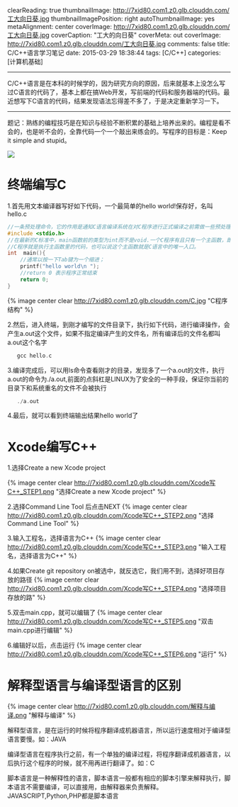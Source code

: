clearReading: true
thumbnailImage: http://7xid80.com1.z0.glb.clouddn.com/工大向日葵.jpg
thumbnailImagePosition: right
autoThumbnailImage: yes
metaAlignment: center
coverImage: http://7xid80.com1.z0.glb.clouddn.com/工大向日葵.jpg
coverCaption: "工大的向日葵"
coverMeta: out
coverImage: http://7xid80.com1.z0.glb.clouddn.com/工大向日葵.jpg
comments: false
title: C/C++语言学习笔记
date: 2015-03-29 18:38:44
tags: [C/C++]
categories: [计算机基础]

---

C/C++语言是在本科的时候学的，因为研究方向的原因，后来就基本上没怎么写过C语言的代码了，基本上都在搞Web开发，写前端的代码和服务器端的代码。最近想写下C语言的代码，结果发现语法忘得差不多了，于是决定重新学习一下。
<!-- more -->
***

题记：熟练的编程技巧是在知识与经验不断积累的基础上培养出来的。编程是看不会的，也是听不会的，全靠代码一个一个敲出来练会的。写程序的目标是：Keep it simple and stupid。

![](http://7xid80.com1.z0.glb.clouddn.com/C语言.png)


# 终端编写C

1.首先用文本编译器写好如下代码，一个最简单的hello world!保存好，名叫hello.c
``` C
//一条预处理命令，它的作用是通知C语言编译系统在对C程序进行正式编译之前需做一些预处理工作
#include <stdio.h>
//在最新的C标准中，main函数前的类型为int而不是void.一个C程序有且只有一个主函数，即main函数。
//C程序就是执行主函数里的代码，也可以说这个主函数就是C语言中的唯一入口。
int  main(){
	//通常以按一下Tab键为一个缩进；
	printf("hello world\n ");
	//return 0 表示程序正常结束
	return 0;
}   
```

{% image  center clear  http://7xid80.com1.z0.glb.clouddn.com/C.jpg "C程序结构" %}
   

  
2.然后，进入终端，到刚才编写的文件目录下，执行如下代码，进行编译操作，会产生a.out这个文件，如果不指定编译产生的文件名，所有编译后的文件名都叫a.out这个名字
``` C
   gcc hello.c
```
 

3.编译完成后，可以用ls命令查看刚才的目录，发现多了一个a.out的文件，执行a.out的命令为./a.out,前面的点斜杠是LINUX为了安全的一种手段，保证你当前的目录下和系统重名的文件不会被执行
``` C
   ./a.out
```
    
    
4.最后，就可以看到终端输出结果hello world了

# Xcode编写C++

1.选择Create a new Xcode project

{% image  center clear http://7xid80.com1.z0.glb.clouddn.com/Xcode写C++_STEP1.png "选择Create a new Xcode project" %}
 
   
2.选择Command Line Tool 后点击NEXT
{% image  center clear http://7xid80.com1.z0.glb.clouddn.com/Xcode写C++_STEP2.png "选择Command Line Tool" %}

3.输入工程名，选择语言为C++
{% image  center clear http://7xid80.com1.z0.glb.clouddn.com/Xcode写C++_STEP3.png "输入工程名，选择语言为C++" %}

 

4.如果Create git repository on被选中，就反选它，我们用不到，选择好项目存放的路径
{% image  center clear http://7xid80.com1.z0.glb.clouddn.com/Xcode写C++_STEP4.png
 "选择项目存放的路" %}
 

5.双击main.cpp，就可以编辑了
{% image  center clear http://7xid80.com1.z0.glb.clouddn.com/Xcode写C++_STEP5.png "双击main.cpp进行编辑" %}
 
6.编辑好以后，点击运行
{% image  center clear http://7xid80.com1.z0.glb.clouddn.com/Xcode写C++_STEP6.png "运行" %}
# 解释型语言与编译型语言的区别
{% image  center clear http://7xid80.com1.z0.glb.clouddn.com/解释与编译.png "解释与编译" %}


解释型语言，是在运行的时候将程序翻译成机器语言，所以运行速度相对于编译型语言要慢。如：JAVA

编译型语言在程序执行之前，有一个单独的编译过程，将程序翻译成机器语言，以后执行这个程序的时候，就不用再进行翻译了。如：C

脚本语言是一种解释性的语言，脚本语言一般都有相应的脚本引擎来解释执行，脚本语言不需要编译，可以直接用，由解释器来负责解释。JAVASCRIPT,Python,PHP都是脚本语言


